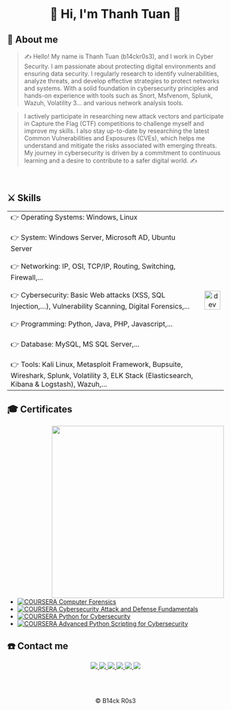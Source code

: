 <h1 align="center">👋 Hi, I'm Thanh Tuan 👋</h1>

## 🥷 About me

> ✍ Hello! My name is Thanh Tuan (b14ckr0s3), and I work in Cyber ​​Security. I am passionate about protecting digital environments and ensuring data security. I regularly research to identify vulnerabilities, analyze threats, and develop effective strategies to protect networks and systems. With a solid foundation in cybersecurity principles and hands-on experience with tools such as Snort, Msfvenom, Splunk, Wazuh, Volatility 3... and various network analysis tools.

> I actively participate in researching new attack vectors and participate in Capture the Flag (CTF) competitions to challenge myself and improve my skills. I also stay up-to-date by researching the latest Common Vulnerabilities and Exposures (CVEs), which helps me understand and mitigate the risks associated with emerging threats. My journey in cybersecurity is driven by a commitment to continuous learning and a desire to contribute to a safer digital world. ✍

<br />


## ⚔️ Skills

<table style="width:100%;">
  <tr>
    <td>
      👉 Operating Systems: Windows, Linux 
      <br>
      <br>
      👉 System: Windows Server, Microsoft AD, Ubuntu Server
      <br>
      <br>
      👉 Networking: IP, OSI, TCP/IP, Routing, Switching, Firewall,...
      <br>
      <br>
      👉 Cybersecurity: Basic Web attacks (XSS, SQL Injection,…), Vulnerability Scanning, Digital Forensics,...
      <br>
      <br>
      👉 Programming: Python, Java, PHP, Javascript,...
      <br>
      <br>
      👉 Database: MySQL, MS SQL Server,...
      <br>
      <br>
      👉 Tools: Kali Linux, Metasploit Framework, Bupsuite, Wireshark, Splunk, Volatility 3, ELK Stack (Elasticsearch, Kibana & Logstash), Wazuh,...
    </td>
    <td>
      <p align="center"> 
        <img src="https://cdn.dribbble.com/users/1059583/screenshots/4171367/coding-freak.gif" alt="dev" width="100%"/>
      </p>
    </td>
  </tr>
</table>


## 🎓 Certificates

<img align="right" width="400" src="https://github.githubassets.com/images/modules/profile/profile-joined-github.svg">

- [![COURSERA](https://img.shields.io/badge/-COURSERA-green) Computer Forensics](https://www.coursera.org/account/accomplishments/specialization/certificate/QT4XXXLVTMLH)
- [![COURSERA](https://img.shields.io/badge/-COURSERA-green) Cybersecurity Attack and Defense Fundamentals](https://www.coursera.org/account/accomplishments/specialization/certificate/3U32FFK95KRW)
- [![COURSERA](https://img.shields.io/badge/-COURSERA-green) Python for Cybersecurity](https://www.coursera.org/account/accomplishments/specialization/certificate/ZZY28ZCLDT8T)
- [![COURSERA](https://img.shields.io/badge/-COURSERA-green) Advanced Python Scripting for Cybersecurity](https://www.coursera.org/account/accomplishments/specialization/certificate/HETWMFZXR956)
<!-- [![COURSERA](https://img.shields.io/badge/-COURSERA-green) Capstone: Retrieving, Processing, and Visualizing Data with Python](https://www.coursera.org/account/accomplishments/certificate/DVXXD98ESKLP)-->


## ☎️ Contact me

<p align="center">
  <a href="https://www.facebook.com/b14ckdr490n" alt="Facebook">
    <img src="https://img.icons8.com/fluent/48/000000/facebook-new.png" target="_blank" />
  </a>
  <a href="https://www.instagram.com/tuan.phan.thanh/" alt="Instagram">
    <img src="https://img.icons8.com/fluency/50/instagram-new.png" target="_blank" />
  </a>
  <a href="https://x.com/B14ckR053" alt="X">
    <img src="https://img.icons8.com/?size=50&id=bG29Ckcdp6YP&format=png&color=000000" target="_blank" />
  </a>
  <a href="https://www.linkedin.com/in/tuanphanthanh/" target="_blank">
    <img src="https://img.icons8.com/fluent/48/000000/linkedin.png"/>
  </a>
  <a href="https://github.com/b14ckr0s3" alt="Github">
    <img src="https://img.icons8.com/?size=48&id=52539&format=png&color=000000"/>
  </a> 
  <a href="mailto:thanhtuan27032012@gmail.com" alt="Email">
    <img src="https://img.icons8.com/fluent/48/000000/mailing.png"/>
  </a>
</p>
<br>
<br>
<p align="center">
  <span> &#169; B14ck R0s3</span>
</p>


<!--
**b14ckr0s3/b14ckr0s3** is a ✨ _special_ ✨ repository because its `README.md` (this file) appears on your GitHub profile.

Here are some ideas to get you started:

- 🔭 I’m currently working on ...
- 🌱 I’m currently learning ...
- 👯 I’m looking to collaborate on ...
- 🤔 I’m looking for help with ...
- 💬 Ask me about ...
- 📫 How to reach me: ...
- 😄 Pronouns: ...
- ⚡ Fun fact: ...
-->
